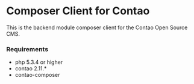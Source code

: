 Composer Client for Contao
==========================

This is the backend module composer client for the Contao Open Source CMS.



### Requirements
* php 5.3.4 or higher
* contao 2.11.*
* contao-composer
